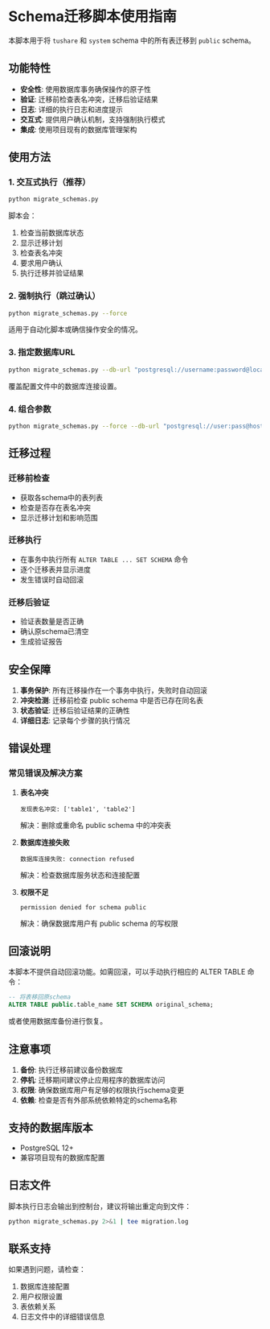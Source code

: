 # Schema迁移脚本使用指南

本脚本用于将 `tushare` 和 `system` schema 中的所有表迁移到 `public` schema。

## 功能特性

- **安全性**: 使用数据库事务确保操作的原子性
- **验证**: 迁移前检查表名冲突，迁移后验证结果
- **日志**: 详细的执行日志和进度提示
- **交互式**: 提供用户确认机制，支持强制执行模式
- **集成**: 使用项目现有的数据库管理架构

## 使用方法

### 1. 交互式执行（推荐）

```bash
python migrate_schemas.py
```

脚本会：
1. 检查当前数据库状态
2. 显示迁移计划
3. 检查表名冲突
4. 要求用户确认
5. 执行迁移并验证结果

### 2. 强制执行（跳过确认）

```bash
python migrate_schemas.py --force
```

适用于自动化脚本或确信操作安全的情况。

### 3. 指定数据库URL

```bash
python migrate_schemas.py --db-url "postgresql://username:password@localhost:5432/database"
```

覆盖配置文件中的数据库连接设置。

### 4. 组合参数

```bash
python migrate_schemas.py --force --db-url "postgresql://user:pass@host:port/db"
```

## 迁移过程

### 迁移前检查
- 获取各schema中的表列表
- 检查是否存在表名冲突
- 显示迁移计划和影响范围

### 迁移执行
- 在事务中执行所有 `ALTER TABLE ... SET SCHEMA` 命令
- 逐个迁移表并显示进度
- 发生错误时自动回滚

### 迁移后验证
- 验证表数量是否正确
- 确认原schema已清空
- 生成验证报告

## 安全保障

1. **事务保护**: 所有迁移操作在一个事务中执行，失败时自动回滚
2. **冲突检测**: 迁移前检查 public schema 中是否已存在同名表
3. **状态验证**: 迁移后验证结果的正确性
4. **详细日志**: 记录每个步骤的执行情况

## 错误处理

### 常见错误及解决方案

1. **表名冲突**
   ```
   发现表名冲突: ['table1', 'table2']
   ```
   解决：删除或重命名 public schema 中的冲突表

2. **数据库连接失败**
   ```
   数据库连接失败: connection refused
   ```
   解决：检查数据库服务状态和连接配置

3. **权限不足**
   ```
   permission denied for schema public
   ```
   解决：确保数据库用户有 public schema 的写权限

## 回滚说明

本脚本不提供自动回滚功能。如需回滚，可以手动执行相应的 ALTER TABLE 命令：

```sql
-- 将表移回原schema
ALTER TABLE public.table_name SET SCHEMA original_schema;
```

或者使用数据库备份进行恢复。

## 注意事项

1. **备份**: 执行迁移前建议备份数据库
2. **停机**: 迁移期间建议停止应用程序的数据库访问
3. **权限**: 确保数据库用户有足够的权限执行schema变更
4. **依赖**: 检查是否有外部系统依赖特定的schema名称

## 支持的数据库版本

- PostgreSQL 12+
- 兼容项目现有的数据库配置

## 日志文件

脚本执行日志会输出到控制台，建议将输出重定向到文件：

```bash
python migrate_schemas.py 2>&1 | tee migration.log
```

## 联系支持

如果遇到问题，请检查：
1. 数据库连接配置
2. 用户权限设置
3. 表依赖关系
4. 日志文件中的详细错误信息 
